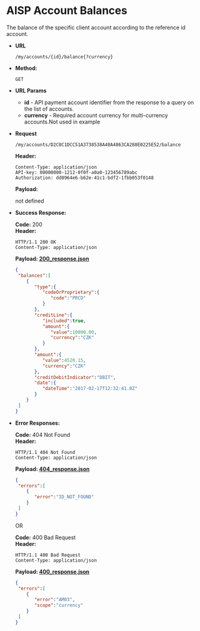 # AISP Account Balances

The balance of the specific client account according to the reference id account.

* **URL**

  `/my/accounts/{id}/balance{?currency}`

* **Method:**
  
  `GET`
  
*  **URL Params**

   - **id** - API payment account identifier from the response to a query on the list of accounts.
   - **currency** - Required account currency for multi-currency accounts.Not used in example 

* **Request**

  `/my/accounts/D2C8C1DCC51A3738538A40A4863CA288E0225E52/balance`

  **Header:**
  ```http
  Content-Type: application/json
  API-key: 00000000-1212-0f0f-a0a0-123456789abc
  Authorization: dd0964e6-b62e-41c1-bdf2-1fbb053f0148
  ```

  **Payload:**
  
  not defined

* **Success Response:**
  
  **Code:** 200 <br />
  **Header:**
  ```http
  HTTP/1.1 200 OK
  Content-Type: application/json
  ```

  **Payload: [200_response.json](200_response.json)**
  ```json
  {
   "balances":[
      {
         "type":{
            "codeOrProprietary":{
               "code":"PRCD"
            }
         },
         "creditLine":{
            "included":true,
            "amount":{
               "value":10000.00,
               "currency":"CZK"
            }
         },
         "amount":{
            "value":4520.15,
            "currency":"CZK"
         },
         "creditDebitIndicator":"DBIT",
         "date":{
            "dateTime":"2017-02-17T12:32:41.0Z"
         }
      }
   ]
  }
  ```
 
* **Error Responses:**

  **Code:** 404 Not Found <br />
  **Header:**
  ```http
  HTTP/1.1 404 Not Found
  Content-Type: application/json
  ```
  
  **Payload: [404_response.json](404_response.json)**
  ```json
  {
   "errors":[
      {
         "error":"ID_NOT_FOUND"
      }
   ]
  }
  ```
  
  OR
  
  **Code:** 400 Bad Request <br />
  **Header:**
  ```http
  HTTP/1.1 400 Bad Request
  Content-Type: application/json
  ```
  
  **Payload: [400_response.json](400_response.json)**
  ```json
  {
   "errors":[
      {
         "error":"AM03",
         "scope":"currency"
      }
   ]
  }
  ```
  

